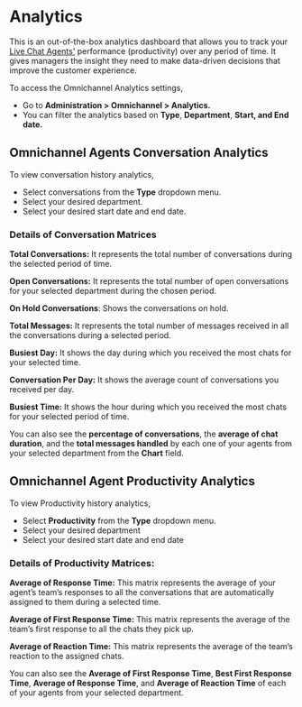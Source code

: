 # Analytics

This is an out-of-the-box analytics dashboard that allows you to track your [Live Chat Agents'](agents.md) performance (productivity) over any period of time. It gives managers the insight they need to make data-driven decisions that improve the customer experience.

To access the Omnichannel Analytics settings,

* Go to **Administration > Omnichannel > Analytics.**&#x20;
* You can filter the analytics based on  **Type**, **Department**, **Start, and End date.**

## Omnichannel Agents Conversation Analytics

&#x20;To view conversation history analytics,

* Select conversations from the **Type** dropdown menu.
* Select your desired department.
* Select your desired start date and end date.

### Details of Conversation Matrices

**Total Conversations:** It represents the total number of conversations during the selected period of time.

**Open Conversations:** It represents the total number of open conversations for your selected department during the chosen period.

**On Hold Conversations**: Shows the conversations on hold.

**Total Messages:** It represents the total number of messages received in all the conversations during a selected period.

**Busiest Day:** It shows the day during which you received the most chats for your selected time.

**Conversation Per Day:** It shows the average count of conversations you received per day.

**Busiest Time:** It shows the hour during which you received the most chats for your selected period of time.

You can also see the **percentage of conversations**, the **average of chat duration**, and the **total messages handled** by each one of your agents from your selected department from the **Chart** field.

## Omnichannel Agent Productivity Analytics

To view Productivity history analytics,

* Select **Productivity** from the **Type** dropdown menu.
* Select your desired department
* Select your desired start date and end date

### Details of Productivity Matrices:

**Average of Response Time:** This matrix represents the average of your agent’s team’s responses to all the conversations that are automatically assigned to them during a selected time.

**Average of First Response Time:** This matrix represents the average of the team’s first response to all the chats they pick up.

**Average of Reaction Time:** This matrix represents the average of the team’s reaction to the assigned chats.

You can also see the **Average of First Response Time**, **Best First Response Time**, **Average of Response Time**, and **Average of Reaction Time** of each of your agents from your selected department.
